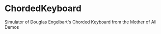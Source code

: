 ChordedKeyboard
===============

Simulator of Douglas Engelbart's Chorded Keyboard from the Mother of All Demos
